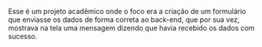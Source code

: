Esse é um projeto acadêmico onde o foco era a criação de um formulário que enviasse os dados de forma correta ao back-end, que por sua vez, mostrava na tela uma mensagem dizendo que havia recebido os dados com sucesso.
